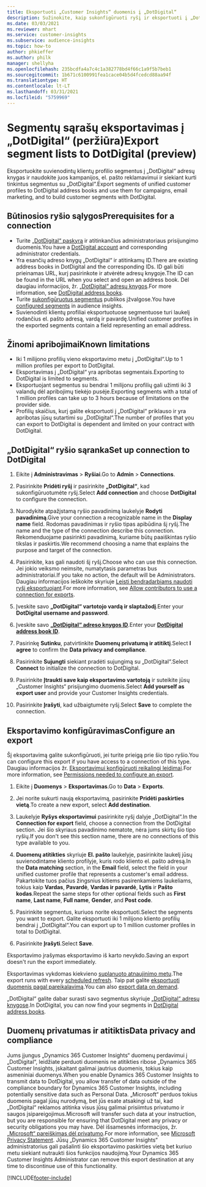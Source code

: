 ```yaml
---
title: Eksportuoti „Customer Insights“ duomenis į „DotDigital“
description: Sužinokite, kaip sukonfigūruoti ryšį ir eksportuoti į „DotDigital“.
ms.date: 03/03/2021
ms.reviewer: mhart
ms.service: customer-insights
ms.subservice: audience-insights
ms.topic: how-to
author: phkieffer
ms.author: philk
manager: shellyha
ms.openlocfilehash: 235bcdfa4a7c4c1a382778bd4f66c1a9f5b7beb1
ms.sourcegitcommit: 1b671c6100991fea1cace04b5d4fcedcd88aa94f
ms.translationtype: HT
ms.contentlocale: lt-LT
ms.lasthandoff: 03/31/2021
ms.locfileid: "5759969"
---
```

# <a name="export-segment-lists-to-dotdigital-preview"></a><span data-ttu-id="82812-103">Segmentų sąrašų eksportavimas į „DotDigital“ (peržiūra)</span><span class="sxs-lookup"><span data-stu-id="82812-103">Export segment lists to DotDigital (preview)</span></span>

<span data-ttu-id="82812-104">Eksportuokite suvienodintų klientų profilio segmentus į „DotDigital“ adresų knygas ir naudokite juos kampanijos, el. pašto reklamavimui ir siekiant kurti tinkintus segmentus su „DotDigital“.</span><span class="sxs-lookup"><span data-stu-id="82812-104">Export segments of unified customer profiles to DotDigital address books and use them for campaigns, email marketing, and to build customer segments with DotDigital.</span></span> 

## <a name="prerequisites-for-a-connection"></a><span data-ttu-id="82812-105">Būtinosios ryšio sąlygos</span><span class="sxs-lookup"><span data-stu-id="82812-105">Prerequisites for a connection</span></span>

-   <span data-ttu-id="82812-106">Turite [„DotDigital“ paskyrą](https://dotdigital.com/) ir atitinkančius administratoriaus prisijungimo duomenis.</span><span class="sxs-lookup"><span data-stu-id="82812-106">You have a [DotDigital account](https://dotdigital.com/) and corresponding administrator credentials.</span></span>
-   <span data-ttu-id="82812-107">Yra esančių adreso knygų „DotDigital“ ir atitinkamų ID.</span><span class="sxs-lookup"><span data-stu-id="82812-107">There are existing address books in DotDigital and the corresponding IDs.</span></span> <span data-ttu-id="82812-108">ID gali būti prieinamas URL, kurį pasirinkote ir atvėrėte adresų knygoje.</span><span class="sxs-lookup"><span data-stu-id="82812-108">The ID can be found in the URL when you select and open an address book.</span></span> <span data-ttu-id="82812-109">Dėl daugiau informacijos, žr. [„DotDigital“ adresų knygos](https://support.dotdigital.com/hc/articles/212211968-Creating-an-address-book).</span><span class="sxs-lookup"><span data-stu-id="82812-109">For more information, see [DotDigital address books](https://support.dotdigital.com/hc/articles/212211968-Creating-an-address-book).</span></span>
-   <span data-ttu-id="82812-110">Turite [sukonfigūruotus segmentus](segments.md) publikos įžvalgose.</span><span class="sxs-lookup"><span data-stu-id="82812-110">You have [configured segments](segments.md) in audience insights.</span></span>
-   <span data-ttu-id="82812-111">Suvienodinti klientų profiliai eksportuotuose segmentuose turi laukelį rodančius el. pašto adresą, vardą ir pavardę.</span><span class="sxs-lookup"><span data-stu-id="82812-111">Unified customer profiles in the exported segments contain a field representing an email address.</span></span>

## <a name="known-limitations"></a><span data-ttu-id="82812-112">Žinomi apribojimai</span><span class="sxs-lookup"><span data-stu-id="82812-112">Known limitations</span></span>

- <span data-ttu-id="82812-113">Iki 1 milijono profilių vieno eksportavimo metu į „DotDigital“.</span><span class="sxs-lookup"><span data-stu-id="82812-113">Up to 1 million profiles per export to DotDigital.</span></span>
- <span data-ttu-id="82812-114">Eksportavimas į „DotDigital“ yra apribotas segmentais.</span><span class="sxs-lookup"><span data-stu-id="82812-114">Exporting to DotDigital is limited to segments.</span></span>
- <span data-ttu-id="82812-115">Eksportuojant segmentus su bendrai 1 milijonu profilių gali užimti iki 3 valandų dėl apribojimų tiekėjo pusėje.</span><span class="sxs-lookup"><span data-stu-id="82812-115">Exporting segments with a total of 1 million profiles can take up to 3 hours because of limitations on the provider side.</span></span> 
- <span data-ttu-id="82812-116">Profilių skaičius, kurį galite eksportuoti į „DotDigital“ priklauso ir yra apribotas jūsų sutartimi su „DotDigital“.</span><span class="sxs-lookup"><span data-stu-id="82812-116">The number of profiles that you can export to DotDigital is dependent and limited on your contract with DotDigital.</span></span>

## <a name="set-up-connection-to-dotdigital"></a><span data-ttu-id="82812-117">„DotDigital“ ryšio sąranka</span><span class="sxs-lookup"><span data-stu-id="82812-117">Set up connection to DotDigital</span></span>

1. <span data-ttu-id="82812-118">Eikite į **Administravimas** > **Ryšiai**.</span><span class="sxs-lookup"><span data-stu-id="82812-118">Go to **Admin** > **Connections**.</span></span>

1. <span data-ttu-id="82812-119">Pasirinkite **Pridėti ryšį** ir pasirinkite **„DotDigital“**, kad sukonfigūruotumėte ryšį.</span><span class="sxs-lookup"><span data-stu-id="82812-119">Select **Add connection** and choose **DotDigital** to configure the connection.</span></span>

1. <span data-ttu-id="82812-120">Nurodykite atpažįstamą ryšio pavadinimą laukelyje **Rodyti pavadinimą**.</span><span class="sxs-lookup"><span data-stu-id="82812-120">Give your connection a recognizable name in the **Display name** field.</span></span> <span data-ttu-id="82812-121">Rodomas pavadinimas ir ryšio tipas apibūdina šį ryšį.</span><span class="sxs-lookup"><span data-stu-id="82812-121">The name and the type of the connection describe this connection.</span></span> <span data-ttu-id="82812-122">Rekomenduojame pasirinkti pavadinimą, kuriame būtų paaiškintas ryšio tikslas ir paskirtis.</span><span class="sxs-lookup"><span data-stu-id="82812-122">We recommend choosing a name that explains the purpose and target of the connection.</span></span>

1. <span data-ttu-id="82812-123">Pasirinkite, kas gali naudoti šį ryšį.</span><span class="sxs-lookup"><span data-stu-id="82812-123">Choose who can use this connection.</span></span> <span data-ttu-id="82812-124">Jei jokio veiksmo neimsite, numatytasis parametras bus administratoriai.</span><span class="sxs-lookup"><span data-stu-id="82812-124">If you take no action, the default will be Administrators.</span></span> <span data-ttu-id="82812-125">Daugiau informacijos ieškokite skyriuje [Leisti bendradarbiams naudoti ryšį eksportuojant](connections.md#allow-contributors-to-use-a-connection-for-exports).</span><span class="sxs-lookup"><span data-stu-id="82812-125">For more information, see [Allow contributors to use a connection for exports](connections.md#allow-contributors-to-use-a-connection-for-exports).</span></span>

1. <span data-ttu-id="82812-126">Įveskite savo **„DotDigital“ vartotojo vardą ir slaptažodį**.</span><span class="sxs-lookup"><span data-stu-id="82812-126">Enter your **DotDigital username and password**.</span></span>

1. <span data-ttu-id="82812-127">Įveskite savo **[„DotDigital“ adreso knygos ID](https://support.dotdigital.com/hc/articles/212211968-Creating-an-address-book)**.</span><span class="sxs-lookup"><span data-stu-id="82812-127">Enter your **[DotDigital address book ID](https://support.dotdigital.com/hc/articles/212211968-Creating-an-address-book)**.</span></span>

1. <span data-ttu-id="82812-128">Pasirinkę **Sutinku**, patvirtinkite **Duomenų privatumą ir atitiktį**.</span><span class="sxs-lookup"><span data-stu-id="82812-128">Select **I agree** to confirm the **Data privacy and compliance**.</span></span>

1. <span data-ttu-id="82812-129">Pasirinkite **Sujungti** siekiant pradėti sujungimą su „DotDigital“.</span><span class="sxs-lookup"><span data-stu-id="82812-129">Select **Connect** to initialize the connection to DotDigital.</span></span>

1. <span data-ttu-id="82812-130">Pasirinkite **Įtraukti save kaip eksportavimo vartotoją** ir suteikite jūsų „Customer Insights“ prisijungimo duomenis.</span><span class="sxs-lookup"><span data-stu-id="82812-130">Select **Add yourself as export user** and provide your Customer Insights credentials.</span></span>

1. <span data-ttu-id="82812-131">Pasirinkite **Įrašyti**, kad užbaigtumėte ryšį.</span><span class="sxs-lookup"><span data-stu-id="82812-131">Select **Save** to complete the connection.</span></span> 

## <a name="configure-an-export"></a><span data-ttu-id="82812-132">Eksportavimo konfigūravimas</span><span class="sxs-lookup"><span data-stu-id="82812-132">Configure an export</span></span>

<span data-ttu-id="82812-133">Šį eksportavimą galite sukonfigūruoti, jei turite prieigą prie šio tipo ryšio.</span><span class="sxs-lookup"><span data-stu-id="82812-133">You can configure this export if you have access to a connection of this type.</span></span> <span data-ttu-id="82812-134">Daugiau informacijos žr. [Eksportavimui konfigūruoti reikalingi leidimai](export-destinations.md#set-up-a-new-export).</span><span class="sxs-lookup"><span data-stu-id="82812-134">For more information, see [Permissions needed to configure an export](export-destinations.md#set-up-a-new-export).</span></span>

1. <span data-ttu-id="82812-135">Eikite į **Duomenys** > **Eksportavimas**.</span><span class="sxs-lookup"><span data-stu-id="82812-135">Go to **Data** > **Exports**.</span></span>

1. <span data-ttu-id="82812-136">Jei norite sukurti naują eksportavimą, pasirinkite **Pridėti paskirties vietą**.</span><span class="sxs-lookup"><span data-stu-id="82812-136">To create a new export, select **Add destination**.</span></span>

1. <span data-ttu-id="82812-137">Laukelyje **Ryšys eksportavimui** pasirinkite ryšį dalyje „DotDigital“.</span><span class="sxs-lookup"><span data-stu-id="82812-137">In the **Connection for export** field, choose a connection from the DotDigital section.</span></span> <span data-ttu-id="82812-138">Jei šio skyriaus pavadinimo nematote, nėra jums skirtų šio tipo ryšių.</span><span class="sxs-lookup"><span data-stu-id="82812-138">If you don't see this section name, there are no connections of this type available to you.</span></span>


1. <span data-ttu-id="82812-139">**Duomenų atitikties** skyriuje **El. pašto** laukelyje, pasirinkite laukelį jūsų suvienodintame kliento profilyje, kuris rodo kliento el. pašto adresą.</span><span class="sxs-lookup"><span data-stu-id="82812-139">In the **Data matching** section, in the **Email** field, select the field in your unified customer profile that represents a customer's email address.</span></span> <span data-ttu-id="82812-140">Pakartokite tuos pačius žingsnius kitiems pasirenkamiems laukeliams, tokius kaip **Vardas**, **Pavardė**, **Vardas ir pavardė**, **Lytis** ir **Pašto kodas**.</span><span class="sxs-lookup"><span data-stu-id="82812-140">Repeat the same steps for other optional fields such as **First name**, **Last name**, **Full name**, **Gender**, and **Post code**.</span></span>

1. <span data-ttu-id="82812-141">Pasirinkite segmentus, kuriuos norite eksportuoti.</span><span class="sxs-lookup"><span data-stu-id="82812-141">Select the segments you want to export.</span></span> <span data-ttu-id="82812-142">Galite eksportuoti iki 1 milijono kliento profilių bendrai į „DotDigital“.</span><span class="sxs-lookup"><span data-stu-id="82812-142">You can export up to 1 million customer profiles in total to DotDigital.</span></span>

1. <span data-ttu-id="82812-143">Pasirinkite **Įrašyti**.</span><span class="sxs-lookup"><span data-stu-id="82812-143">Select **Save**.</span></span>

<span data-ttu-id="82812-144">Eksportavimo įrašymas eksportavimo iš karto nevykdo.</span><span class="sxs-lookup"><span data-stu-id="82812-144">Saving an export doesn't run the export immediately.</span></span>

<span data-ttu-id="82812-145">Eksportavimas vykdomas kiekvieno [suplanuoto atnaujinimo metu](system.md#schedule-tab).</span><span class="sxs-lookup"><span data-stu-id="82812-145">The export runs with every [scheduled refresh](system.md#schedule-tab).</span></span> <span data-ttu-id="82812-146">Taip pat galite [eksportuoti duomenis pagal pareikalavimą](export-destinations.md#run-exports-on-demand).</span><span class="sxs-lookup"><span data-stu-id="82812-146">You can also [export data on demand](export-destinations.md#run-exports-on-demand).</span></span> 
 
<span data-ttu-id="82812-147">„DotDigital“ galite dabar surasti savo segmentus skyriuje [„DotDigital“ adresų knygose](https://support.dotdigital.com/hc/articles/212211968-Creating-an-address-book).</span><span class="sxs-lookup"><span data-stu-id="82812-147">In DotDigital, you can now find your segments in [DotDigital address books](https://support.dotdigital.com/hc/articles/212211968-Creating-an-address-book).</span></span>


## <a name="data-privacy-and-compliance"></a><span data-ttu-id="82812-148">Duomenų privatumas ir atitiktis</span><span class="sxs-lookup"><span data-stu-id="82812-148">Data privacy and compliance</span></span>

<span data-ttu-id="82812-149">Jums įjungus „Dynamics 365 Customer Insights“ duomenų perdavimui į „DotDigital“, leidžiate perduoti duomenis ne atitikties ribose „Dynamics 365 Customer Insights, įskaitant galimai jautrius duomenis, tokius kaip asmeniniai duomenys.</span><span class="sxs-lookup"><span data-stu-id="82812-149">When you enable Dynamics 365 Customer Insights to transmit data to DotDigital, you allow transfer of data outside of the compliance boundary for Dynamics 365 Customer Insights, including potentially sensitive data such as Personal Data.</span></span> <span data-ttu-id="82812-150">„Microsoft“ perduos tokius duomenis pagal jūsų nurodymą, bet jūs esate atsakingi už tai, kad „DotDigital“ reklamos atitinka visus jūsų galimai prisiimtus privatumo ir saugos įsipareigojimus.</span><span class="sxs-lookup"><span data-stu-id="82812-150">Microsoft will transfer such data at your instruction, but you are responsible for ensuring that DotDigital meet any privacy or security obligations you may have.</span></span> <span data-ttu-id="82812-151">Dėl išsamesnės informacijos, žr. [„Microsoft“ pareiškimas dėl privatumo](https://go.microsoft.com/fwlink/?linkid=396732).</span><span class="sxs-lookup"><span data-stu-id="82812-151">For more information, see [Microsoft Privacy Statement](https://go.microsoft.com/fwlink/?linkid=396732).</span></span>
<span data-ttu-id="82812-152">Jūsų „Dynamics 365 Customer Insights“ administratorius gali pašalinti šio eksportavimo paskirties vietą bet kuriuo metu siekiant nutraukti šios funkcijos naudojimą.</span><span class="sxs-lookup"><span data-stu-id="82812-152">Your Dynamics 365 Customer Insights Administrator can remove this export destination at any time to discontinue use of this functionality.</span></span>


[!INCLUDE[footer-include](../includes/footer-banner.md)]
